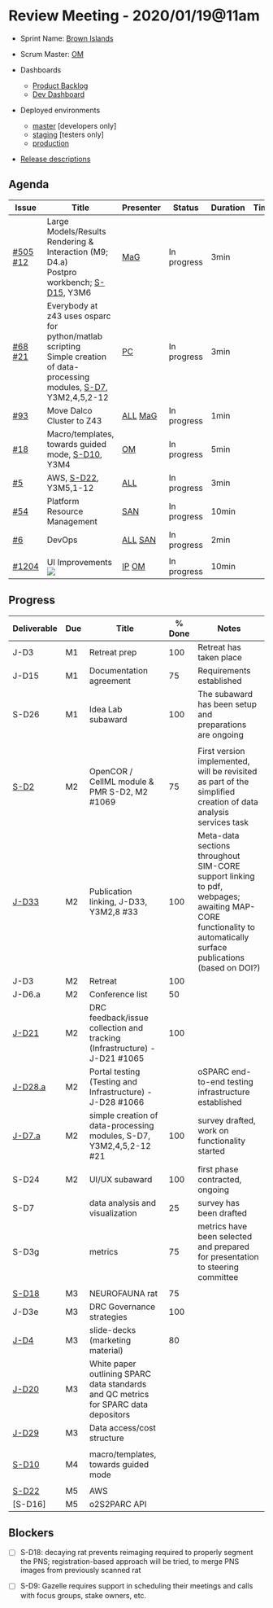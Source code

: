 # Review Meeting - 2020/01/19@11am

  - Sprint Name: [Brown Islands](https://wiki.lspace.org/mediawiki/Brown_Islands)
  - Scrum Master: [OM]
  - Dashboards
    - [Product Backlog](https://github.com/orgs/ITISFoundation/projects/3)
    - [Dev Dashboard](https://app.zenhub.com/workspaces/osparc---scrum-wall-5c9260f3d76ef51f6b0fe78d/board?milestones=Brown%20Islands%232020-01-20&filterLogic=any&repos=174557929,151701223,167586968,118910047,124380478,210862626,135289610,181836792,118596920&showPRs=false&showClosed=false)
  - Deployed environments
    - [master](https://osparc01.speag.com/) [developers only]
    - [staging](https://staging.osparc.io) [testers only]
    - [production](https://osparc.io) 
  
  - [Release descriptions](https://github.com/ITISFoundation/osparc-simcore/releases)

## Agenda

| Issue            | Title                                                   | Presenter   | Status             | Duration | Time |
| ---------------- | ------------------------------------------------------- | ----------- | ------------------ | ---------| ---- |
| [#505]</br>[#12] | Large Models/Results Rendering & Interaction (M9; D4.a)<br/>Postpro workbench; [S-D15], Y3M6                                   | [MaG]           | In progress        |  3min    |      |
| [#68]</br>[#21]  | Everybody at z43 uses osparc for python/matlab scripting<br/>Simple creation of data-processing modules, [S-D7], Y3M2,4,5,2-12 | [PC]            | In progress        |  3min    |      |
| [#93]            | Move Dalco Cluster to Z43                               | [ALL] [MaG] | In progress        |  1min    |      |
| [#18]            | Macro/templates, towards guided mode, [S-D10], Y3M4     | [OM]        | In progress        |  5min    |      |
| [#5]             | AWS, [S-D22], Y3M5,1-12                                 | [ALL]       | In progress        |  3min    |      |
| [#54]            | Platform Resource Management                            | [SAN]       | In progress | 10min    |      |
| [#6]             | DevOps                                                  | [ALL] [SAN] | In progress        |  2min    |      |
|                  |                                                         |             |                    |          |      |
| [#1204]          | UI Improvements ![](img/pi-issue.png)                   | [IP] [OM]   | In progress        | 10min    |      |



## Progress

| Deliverable | Due | Title                                                                     | % Done | Notes |
| ----------- | --- | ------------------------------------------------------------------------- | ------ | ----- |
| J-D3        | M1  | Retreat prep                                                              | 100    | Retreat has taken place |
| J-D15       | M1  | Documentation agreement                                                   | 75     | Requirements established |
| S-D26       | M1  | Idea Lab subaward                                                         | 100    | The subaward has been setup and preparations are ongoing |
|             |     |                                                                           |        |       |
| [S-D2]      | M2  | OpenCOR / CellML module & PMR S-D2, M2 #1069                              | 75     | First version implemented, will be revisited as part of the simplified creation of data analysis services task |
| [J-D33]     | M2  | Publication linking, J-D33, Y3M2,8 #33                                    | 100     | Meta-data sections throughout SIM-CORE support linking to pdf, webpages; awaiting MAP-CORE functionality to automatically surface publications (based on DOI?) |
| J-D3        | M2  | Retreat                                                                   | 100    |       |
| J-D6.a      | M2  | Conference list                                                           | 50     |       |
| [J-D21]     | M2  | DRC feedback/issue collection and tracking (Infrastructure) - J-D21 #1065 | 100    |       |
| [J-D28.a]   | M2  | Portal testing (Testing and Infrastructure) - J-D28 #1066                 |        | oSPARC end-to-end testing infrastructure established      |
| [J-D7.a]    | M2  | simple creation of data-processing modules, S-D7, Y3M2,4,5,2-12 #21       | 100    | survey drafted, work on functionality started      |
| S-D24       | M2  | UI/UX subaward                                                            | 100    | first phase contracted, ongoing |
| S-D7        |     | data analysis and visualization                                           | 25     | survey has been drafted |
| S-D3g       |     | metrics                                                                   | 75     | metrics have been selected and prepared for presentation to steering committee 
|             |     |                                                                           |        |       |
| [S-D18]     | M3  | NEUROFAUNA rat                                                            | 75     |       |
| J-D3e       | M3  | DRC Governance strategies                                                 | 100    |       |
| [J-D4]      | M3  | slide-decks (marketing material)                                          | 80     |       |
| [J-D20]     | M3  | White paper outlining SPARC data standards and QC metrics for SPARC data depositors |        |       |
| [J-D29]     | M3  | Data access/cost structure                                                |        |       |
|             |     |                                                                           |        |       |
| [S-D10]     | M4  | macro/templates, towards guided mode                                      |        |       |
|             |     |                                                                           |        |       |
| [S-D22]     | M5  | AWS                                                                       |        |       |
| [S-D16]     | M5  | o2S2PARC API                                                              |        |       |



## Blockers
- [ ] S-D18: decaying rat prevents reimaging required to properly segment the PNS; registration-based approach will be tried, to merge PNS images from previously scanned rat
- [ ] S-D9: Gazelle requires support in scheduling their meetings and calls with focus groups, stake owners, etc.



<!--References PLEASE KEEP ALPHABETICAL ORDER!!! -->

[#5]:https://github.com/ITISFoundation/osparc-issues/issues/5
[#6]:https://github.com/ITISFoundation/osparc-issues/issues/6
[#12]:https://github.com/ITISFoundation/osparc-issues/issues/12
[#18]:https://github.com/ITISFoundation/osparc-issues/issues/18
[#21]:https://github.com/ITISFoundation/osparc-issues/issues/21
[#54]:https://github.com/ITISFoundation/osparc-simcore/issues/54
[#68]:https://github.com/ITISFoundation/osparc-issues/issues/68
[#93]:https://github.com/ITISFoundation/osparc-issues/issues/93
[#505]:https://github.com/ITISFoundation/osparc-simcore/issues/505
[#1204]:https://github.com/ITISFoundation/osparc-simcore/issues/1204


[ALL]:https://github.com/Surfict
[IP]:https://github.com/ignapas
[KZ]:https://github.com/KZzizzle
[MaG]:https://github.com/mguidon
[OM]:https://github.com/odeimaiz
[PC]:https://github.com/pcrespov
[SAN]:https://github.com/sanderegg


[J-D4]:https://github.com/ITISFoundation/osparc-issues/issues/62
[J-D7.a]:https://github.com/ITISFoundation/osparc-issues/issues/21
[J-D33]:https://github.com/ITISFoundation/osparc-issues/issues/33
[J-D20]:https://github.com/ITISFoundation/osparc-issues/issues/48
[J-D21]:https://github.com/ITISFoundation/osparc-simcore/issues/1065
[J-D28.a]:https://github.com/ITISFoundation/osparc-simcore/issues/1066
[J-D29]:https://github.com/ITISFoundation/osparc-issues/issues/37

[S-D2]:https://github.com/ITISFoundation/osparc-simcore/issues/1069
[S-D18]:https://github.com/ITISFoundation/osparc-issues/issues/9
[S-D7]:https://github.com/ITISFoundation/osparc-issues/issues/21
[S-D10]:https://github.com/ITISFoundation/osparc-issues/issues/18
[S-D22]:https://github.com/ITISFoundation/osparc-issues/issues/5
[S-D12]:https://github.com/ITISFoundation/osparc-issues/issues/16
[S-D15]:https://github.com/ITISFoundation/osparc-issues/issues/12
